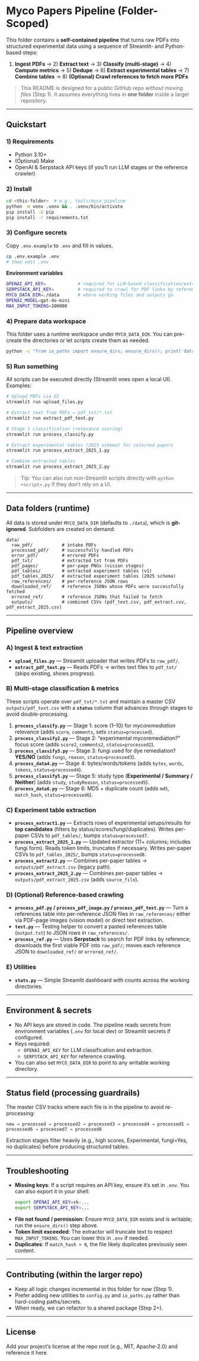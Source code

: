 # Myco Papers Pipeline (Folder-Scoped)

This folder contains a **self-contained pipeline** that turns raw PDFs into structured experimental data using a sequence of Streamlit- and Python-based steps:
1) **Ingest PDFs** → 2) **Extract text** → 3) **Classify (multi-stage)** → 4) **Compute metrics** → 5) **Dedupe** → 6) **Extract experimental tables** → 7) **Combine tables** → 8) **(Optional) Crawl references to fetch more PDFs**

> This README is designed for a public GitHub repo *without moving files* (Step 1). It assumes everything lives in **one folder** inside a larger repository.

---

## Quickstart

### 1) Requirements
- Python 3.10+
- (Optional) Make
- OpenAI & Serpstack API keys (if you’ll run LLM stages or the reference crawler)

### 2) Install
```bash
cd <this-folder>  # e.g., tools/myco_pipeline
python -m venv .venv && . .venv/bin/activate
pip install -U pip
pip install -r requirements.txt
```

### 3) Configure secrets
Copy `.env.example` to `.env` and fill in values.
```bash
cp .env.example .env
# then edit .env
```

**Environment variables**
```bash
OPENAI_API_KEY=            # required for LLM-based classification/extraction
SERPSTACK_API_KEY=         # required to crawl for PDF links by reference
MYCO_DATA_DIR=./data       # where working files and outputs go
OPENAI_MODEL=gpt-4o-mini
MAX_INPUT_TOKENS=100000
```

### 4) Prepare data workspace
This folder uses a runtime workspace under `MYCO_DATA_DIR`. You can pre-create the directories or let scripts create them as needed.

```bash
python -c "from io_paths import ensure_dirs; ensure_dirs(); print('data workspace ready')"
```

### 5) Run something
All scripts can be executed directly (Streamlit ones open a local UI). Examples:
```bash
# Upload PDFs via UI
streamlit run upload_files.py

# Extract text from PDFs → pdf_txt/*.txt
streamlit run extract_pdf_text.py

# Stage 1 classification (relevance scoring)
streamlit run process_classify.py

# Extract experimental tables (2025 schema) for selected papers
streamlit run process_extract_2025_1.py

# Combine extracted tables
streamlit run process_extract_2025_2.py
```

> Tip: You can also run non-Streamlit scripts directly with `python <script>.py` if they don’t rely on a UI.

---

## Data folders (runtime)

All data is stored under `MYCO_DATA_DIR` (defaults to `./data`), which is **git-ignored**. Subfolders are created on demand:

```
data/
  raw_pdf/           # intake PDFs
  processed_pdf/     # successfully handled PDFs
  error_pdf/         # errored PDFs
  pdf_txt/           # extracted txt from PDFs
  pdf_pages/         # per-page PNGs (vision stages)
  pdf_tables/        # extracted experiment tables (v1)
  pdf_tables_2025/   # extracted experiment tables (2025 schema)
  raw_references/    # per-reference JSON rows
  downloaded_ref/    # reference JSONs whose PDFs were successfully fetched
  errored_ref/       # reference JSONs that failed to fetch
  outputs/           # combined CSVs (pdf_text.csv, pdf_extract.csv, pdf_extract_2025.csv)
```

---

## Pipeline overview

### A) Ingest & text extraction
- **`upload_files.py`** — Streamlit uploader that writes PDFs to `raw_pdf/`.
- **`extract_pdf_text.py`** — Reads PDFs → writes text files to `pdf_txt/` (skips existing, shows progress).

### B) Multi-stage classification & metrics
These scripts operate over `pdf_txt/*.txt` and maintain a master CSV `outputs/pdf_text.csv` with a **`status`** column that advances through stages to avoid double-processing.

1. **`process_classify.py`** — Stage 1: score (1–10) for *mycoremediation* relevance (adds `score`, `comments`, sets `status=processed`).
2. **`process_classify2.py`** — Stage 2: “experimental mycoremediation?” focus score (adds `score2`, `comments2`, `status=processed2`).
3. **`process_classify3.py`** — Stage 3: fungi used for dye remediation? **YES/NO** (adds `fungi`, `reason`, `status=processed3`).
4. **`process_data4.py`** — Stage 4: bytes/words/tokens (adds `bytes`, `words`, `tokens`, `status=processed4`).
5. **`process_classify5.py`** — Stage 5: study type (**Experimental / Summary / Neither**) (adds `study`, `studyReason`, `status=processed5`).
6. **`process_data6.py`** — Stage 6: MD5 + duplicate count (adds `md5`, `match_hash`, `status=processed6`).

### C) Experiment table extraction
- **`process_extract1.py`** — Extracts rows of experimental setups/results for **top candidates** (filters by status/scores/fungi/duplicates). Writes per-paper CSVs to `pdf_tables/`, bumps `status=processed7`.
- **`process_extract_2025_1.py`** — Updated extractor (11+ columns; includes fungi form). Reads token limits, truncates if necessary. Writes per-paper CSVs to `pdf_tables_2025/`, bumps `status=processed8`.
- **`process_extract2.py`** — Combines per-paper tables → `outputs/pdf_extract.csv` (legacy path).
- **`process_extract_2025_2.py`** — Combines per-paper tables → `outputs/pdf_extract_2025.csv` (adds `source_file`).

### D) (Optional) Reference-based crawling
- **`process_pdf.py` / `process_pdf_image.py` / `process_pdf_text.py`** — Turn a references table into per-reference JSON files in `raw_references/` either via PDF-page images (vision model) or direct text extraction.
- **`test.py`** — Testing helper to convert a pasted references table (`output.txt`) to JSON rows in `raw_references/`.
- **`process_ref.py`** — Uses **Serpstack** to search for PDF links by reference; downloads the first viable PDF into `raw_pdf/`; moves each reference JSON to `downloaded_ref/` or `errored_ref/`.

### E) Utilities
- **`stats.py`** — Simple Streamlit dashboard with counts across the working directories.

---

## Environment & secrets

- No API keys are stored in code. The pipeline reads secrets from environment variables (`.env` for local dev) or Streamlit secrets if configured.
- Keys required:
  - `OPENAI_API_KEY` for LLM classification and extraction.
  - `SERPSTACK_API_KEY` for reference crawling.
- You can also set `MYCO_DATA_DIR` to point to any writable working directory.

---

## Status field (processing guardrails)

The master CSV tracks where each file is in the pipeline to avoid re-processing:

```
new → processed → processed2 → processed3 → processed4 → processed5 → processed6 → processed7 → processed8
```

Extraction stages filter heavily (e.g., high scores, Experimental, fungi=Yes, no duplicates) before producing structured tables.

---

## Troubleshooting

- **Missing keys**: If a script requires an API key, ensure it’s set in `.env`. You can also export it in your shell:
  ```bash
  export OPENAI_API_KEY=sk-...
  export SERPSTACK_API_KEY=...
  ```
- **File not found / permission**: Ensure `MYCO_DATA_DIR` exists and is writable; run the `ensure_dirs()` step above.
- **Token limit exceeded**: The extractor will truncate text to respect `MAX_INPUT_TOKENS`. You can lower this in `.env` if needed.
- **Duplicates**: If `match_hash > 0`, the file likely duplicates previously seen content.

---

## Contributing (within the larger repo)

- Keep all logic changes incremental in this folder for now (Step 1). 
- Prefer adding new utilities to `config.py` and `io_paths.py` rather than hard-coding paths/secrets.
- When ready, we can refactor to a shared package (Step 2+).

---

## License

Add your project’s license at the repo root (e.g., MIT, Apache-2.0) and reference it here.
